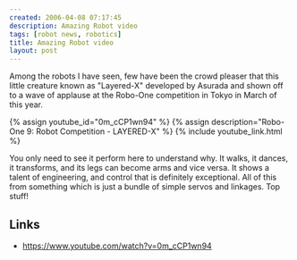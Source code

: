 ```yaml
---
created: 2006-04-08 07:17:45
description: Amazing Robot video
tags: [robot news, robotics]
title: Amazing Robot video
layout: post
---
```

Among the robots I have seen, few have been the crowd pleaser that this little creature known as "Layered-X" developed by Asurada and shown off to a wave of applause at the Robo-One competition in Tokyo in March of this year.

{% assign youtube_id="0m_cCP1wn94" %}
{% assign description="Robo-One 9: Robot Competition - LAYERED-X" %}
{% include youtube_link.html %}

You only need to see it perform here to understand why. It walks, it dances, it transforms, and its legs can become arms and vice versa. It shows a talent of engineering, and control that is definitely exceptional. All of this from something which is just a bundle of simple servos and linkages. Top stuff!

## Links

* <https://www.youtube.com/watch?v=0m_cCP1wn94>
